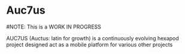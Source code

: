 # Auc7us
#NOTE: This is a WORK IN PROGRESS

AUC7US (Auctus: latin for growth) is a continuously evolving hexapod project designed act as a mobile platform for various other projects
